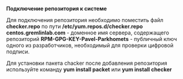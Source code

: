 **Подключение репозитория к системе**

Для подключения репозитория необходимо поместить файл **checker.repo** по пути **/etc/yum.repos.d/checker.repo** 
**centos.gremlinlab.com** - доменное имя сервера, содержащего репозиторий **RPM-GPG-KEY-Pavel-Parkhomets** - публичный ключ одного из разработчиков, необходимый для проверки цифровой подписи.

Для установки пакета chacker после добавления репозитория используйте команду **yum install packet**
или **yum install checker**
